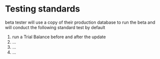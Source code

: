 # Testing standards

beta tester will use a copy of their production database to run the beta and will conduct the following standard test by default

1. run a Trial Balance before and after the update
2. ...
3. ...
4. ...
 
